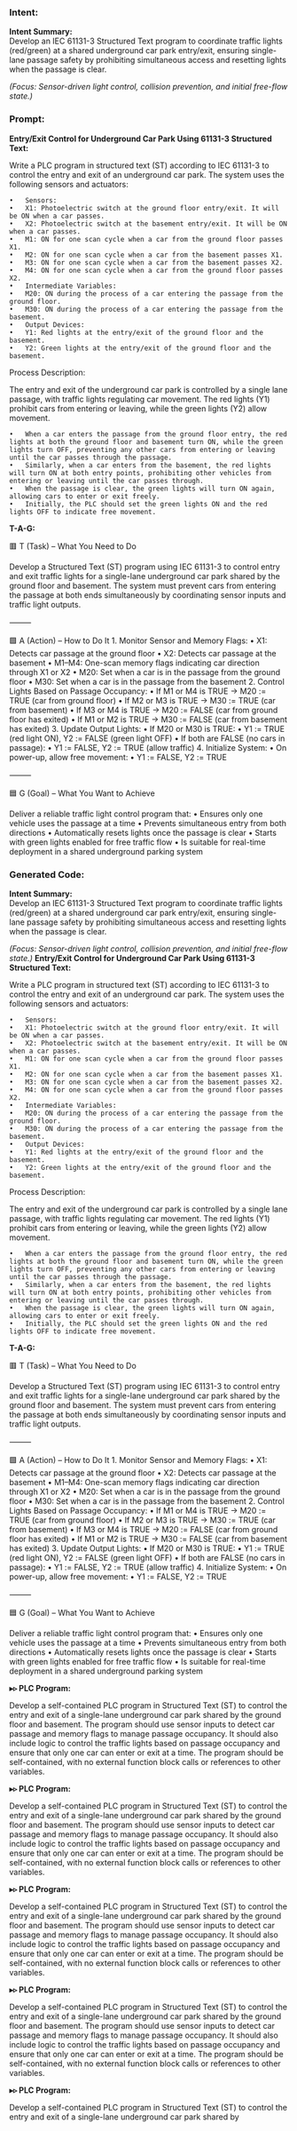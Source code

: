 ### Intent:
**Intent Summary:**  
Develop an IEC 61131-3 Structured Text program to coordinate traffic lights (red/green) at a shared underground car park entry/exit, ensuring single-lane passage safety by prohibiting simultaneous access and resetting lights when the passage is clear.  

*(Focus: Sensor-driven light control, collision prevention, and initial free-flow state.)*

### Prompt:
**Entry/Exit Control for Underground Car Park Using 61131-3 Structured Text:**

Write a PLC program in structured text (ST) according to IEC 61131-3 to control the entry and exit of an underground car park. The system uses the following sensors and actuators:

	•	Sensors:
	•	X1: Photoelectric switch at the ground floor entry/exit. It will be ON when a car passes.
	•	X2: Photoelectric switch at the basement entry/exit. It will be ON when a car passes.
	•	M1: ON for one scan cycle when a car from the ground floor passes X1.
	•	M2: ON for one scan cycle when a car from the basement passes X1.
	•	M3: ON for one scan cycle when a car from the basement passes X2.
	•	M4: ON for one scan cycle when a car from the ground floor passes X2.
	•	Intermediate Variables:
	•	M20: ON during the process of a car entering the passage from the ground floor.
	•	M30: ON during the process of a car entering the passage from the basement.
	•	Output Devices:
	•	Y1: Red lights at the entry/exit of the ground floor and the basement.
	•	Y2: Green lights at the entry/exit of the ground floor and the basement.

Process Description:

The entry and exit of the underground car park is controlled by a single lane passage, with traffic lights regulating car movement. The red lights (Y1) prohibit cars from entering or leaving, while the green lights (Y2) allow movement.

	•	When a car enters the passage from the ground floor entry, the red lights at both the ground floor and basement turn ON, while the green lights turn OFF, preventing any other cars from entering or leaving until the car passes through the passage.
	•	Similarly, when a car enters from the basement, the red lights will turn ON at both entry points, prohibiting other vehicles from entering or leaving until the car passes through.
	•	When the passage is clear, the green lights will turn ON again, allowing cars to enter or exit freely.
	•	Initially, the PLC should set the green lights ON and the red lights OFF to indicate free movement.

**T-A-G:**

🟥 T (Task) – What You Need to Do

Develop a Structured Text (ST) program using IEC 61131-3 to control entry and exit traffic lights for a single-lane underground car park shared by the ground floor and basement. The system must prevent cars from entering the passage at both ends simultaneously by coordinating sensor inputs and traffic light outputs.

⸻

🟩 A (Action) – How to Do It
	1.	Monitor Sensor and Memory Flags:
	•	X1: Detects car passage at the ground floor
	•	X2: Detects car passage at the basement
	•	M1–M4: One-scan memory flags indicating car direction through X1 or X2
	•	M20: Set when a car is in the passage from the ground floor
	•	M30: Set when a car is in the passage from the basement
	2.	Control Lights Based on Passage Occupancy:
	•	If M1 or M4 is TRUE → M20 := TRUE (car from ground floor)
	•	If M2 or M3 is TRUE → M30 := TRUE (car from basement)
	•	If M3 or M4 is TRUE → M20 := FALSE (car from ground floor has exited)
	•	If M1 or M2 is TRUE → M30 := FALSE (car from basement has exited)
	3.	Update Output Lights:
	•	If M20 or M30 is TRUE:
	•	Y1 := TRUE (red light ON), Y2 := FALSE (green light OFF)
	•	If both are FALSE (no cars in passage):
	•	Y1 := FALSE, Y2 := TRUE (allow traffic)
	4.	Initialize System:
	•	On power-up, allow free movement:
	•	Y1 := FALSE, Y2 := TRUE

⸻

🟦 G (Goal) – What You Want to Achieve

Deliver a reliable traffic light control program that:
	•	Ensures only one vehicle uses the passage at a time
	•	Prevents simultaneous entry from both directions
	•	Automatically resets lights once the passage is clear
	•	Starts with green lights enabled for free traffic flow
	•	Is suitable for real-time deployment in a shared underground parking system

### Generated Code:
**Intent Summary:**  
Develop an IEC 61131-3 Structured Text program to coordinate traffic lights (red/green) at a shared underground car park entry/exit, ensuring single-lane passage safety by prohibiting simultaneous access and resetting lights when the passage is clear.  

*(Focus: Sensor-driven light control, collision prevention, and initial free-flow state.)*
**Entry/Exit Control for Underground Car Park Using 61131-3 Structured Text:**

Write a PLC program in structured text (ST) according to IEC 61131-3 to control the entry and exit of an underground car park. The system uses the following sensors and actuators:

	•	Sensors:
	•	X1: Photoelectric switch at the ground floor entry/exit. It will be ON when a car passes.
	•	X2: Photoelectric switch at the basement entry/exit. It will be ON when a car passes.
	•	M1: ON for one scan cycle when a car from the ground floor passes X1.
	•	M2: ON for one scan cycle when a car from the basement passes X1.
	•	M3: ON for one scan cycle when a car from the basement passes X2.
	•	M4: ON for one scan cycle when a car from the ground floor passes X2.
	•	Intermediate Variables:
	•	M20: ON during the process of a car entering the passage from the ground floor.
	•	M30: ON during the process of a car entering the passage from the basement.
	•	Output Devices:
	•	Y1: Red lights at the entry/exit of the ground floor and the basement.
	•	Y2: Green lights at the entry/exit of the ground floor and the basement.

Process Description:

The entry and exit of the underground car park is controlled by a single lane passage, with traffic lights regulating car movement. The red lights (Y1) prohibit cars from entering or leaving, while the green lights (Y2) allow movement.

	•	When a car enters the passage from the ground floor entry, the red lights at both the ground floor and basement turn ON, while the green lights turn OFF, preventing any other cars from entering or leaving until the car passes through the passage.
	•	Similarly, when a car enters from the basement, the red lights will turn ON at both entry points, prohibiting other vehicles from entering or leaving until the car passes through.
	•	When the passage is clear, the green lights will turn ON again, allowing cars to enter or exit freely.
	•	Initially, the PLC should set the green lights ON and the red lights OFF to indicate free movement.

**T-A-G:**

🟥 T (Task) – What You Need to Do

Develop a Structured Text (ST) program using IEC 61131-3 to control entry and exit traffic lights for a single-lane underground car park shared by the ground floor and basement. The system must prevent cars from entering the passage at both ends simultaneously by coordinating sensor inputs and traffic light outputs.

⸻

🟩 A (Action) – How to Do It
	1.	Monitor Sensor and Memory Flags:
	•	X1: Detects car passage at the ground floor
	•	X2: Detects car passage at the basement
	•	M1–M4: One-scan memory flags indicating car direction through X1 or X2
	•	M20: Set when a car is in the passage from the ground floor
	•	M30: Set when a car is in the passage from the basement
	2.	Control Lights Based on Passage Occupancy:
	•	If M1 or M4 is TRUE → M20 := TRUE (car from ground floor)
	•	If M2 or M3 is TRUE → M30 := TRUE (car from basement)
	•	If M3 or M4 is TRUE → M20 := FALSE (car from ground floor has exited)
	•	If M1 or M2 is TRUE → M30 := FALSE (car from basement has exited)
	3.	Update Output Lights:
	•	If M20 or M30 is TRUE:
	•	Y1 := TRUE (red light ON), Y2 := FALSE (green light OFF)
	•	If both are FALSE (no cars in passage):
	•	Y1 := FALSE, Y2 := TRUE (allow traffic)
	4.	Initialize System:
	•	On power-up, allow free movement:
	•	Y1 := FALSE, Y2 := TRUE

⸻

🟦 G (Goal) – What You Want to Achieve

Deliver a reliable traffic light control program that:
	•	Ensures only one vehicle uses the passage at a time
	•	Prevents simultaneous entry from both directions
	•	Automatically resets lights once the passage is clear
	•	Starts with green lights enabled for free traffic flow
	•	Is suitable for real-time deployment in a shared underground parking system

**▸▹ PLC Program:**

Develop a self-contained PLC program in Structured Text (ST) to control the entry and exit of a single-lane underground car park shared by the ground floor and basement. The program should use sensor inputs to detect car passage and memory flags to manage passage occupancy. It should also include logic to control the traffic lights based on passage occupancy and ensure that only one car can enter or exit at a time. The program should be self-contained, with no external function block calls or references to other variables.

**▸▹ PLC Program:**

Develop a self-contained PLC program in Structured Text (ST) to control the entry and exit of a single-lane underground car park shared by the ground floor and basement. The program should use sensor inputs to detect car passage and memory flags to manage passage occupancy. It should also include logic to control the traffic lights based on passage occupancy and ensure that only one car can enter or exit at a time. The program should be self-contained, with no external function block calls or references to other variables.

**▸▹ PLC Program:**

Develop a self-contained PLC program in Structured Text (ST) to control the entry and exit of a single-lane underground car park shared by the ground floor and basement. The program should use sensor inputs to detect car passage and memory flags to manage passage occupancy. It should also include logic to control the traffic lights based on passage occupancy and ensure that only one car can enter or exit at a time. The program should be self-contained, with no external function block calls or references to other variables.

**▸▹ PLC Program:**

Develop a self-contained PLC program in Structured Text (ST) to control the entry and exit of a single-lane underground car park shared by the ground floor and basement. The program should use sensor inputs to detect car passage and memory flags to manage passage occupancy. It should also include logic to control the traffic lights based on passage occupancy and ensure that only one car can enter or exit at a time. The program should be self-contained, with no external function block calls or references to other variables.

**▸▹ PLC Program:**

Develop a self-contained PLC program in Structured Text (ST) to control the entry and exit of a single-lane underground car park shared by
